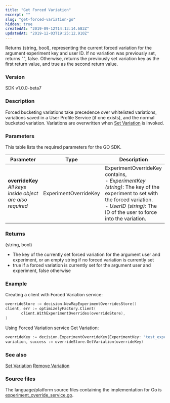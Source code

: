 ```yaml
---
title: "Get Forced Variation"
excerpt: ""
slug: "get-forced-variation-go"
hidden: true
createdAt: "2019-09-12T14:13:14.683Z"
updatedAt: "2019-12-03T19:25:12.910Z"
---
```

Returns (string, bool), representing the current forced variation for the argument experiment key and user ID. If no variation was previously set, returns "", false. Otherwise, returns the previously set variation key as the first return value, and true as the second return value.

### Version
SDK v1.0.0-beta7

### Description
Forced bucketing variations take precedence over whitelisted variations, variations saved in a User Profile Service (if one exists), and the normal bucketed variation. Variations are overwritten when  [Set Variation](doc:set-forced-variation-go) is invoked.

### Parameters
This table lists the required parameters for the GO SDK.

| Parameter                                                       | Type                  | Description                                                                                                                                                                                            |
|-----------------------------------------------------------------|-----------------------|--------------------------------------------------------------------------------------------------------------------------------------------------------------------------------------------------------|
| **overrideKey**<br/> *All keys inside object are also required* | ExperimentOverrideKey | ExperimentOverrideKey contains, <br/>- *ExperimentKey (string)*: The key of the experiment to set with the forced variation. <br/>- *UserID (string)*: The ID of the user to force into the variation. |

### Returns
(string, bool) 
- The key of the currently set forced variation for the argument user and experiment, or an empty string if no forced variation is currently set
- true if a forced variation is currently set for the argument user and experiment, false otherwise

### Example
Creating a client with Forced Variation service:

```go
overrideStore := decision.NewMapExperimentOverridesStore()
client, err := optimizelyFactory.Client(
       client.WithExperimentOverrides(overrideStore),
)
```

Using Forced Variation service Get Variation:
```go
overrideKey := decision.ExperimentOverrideKey{ExperimentKey: "test_experiment", UserID: "test_user"}
variation, success := overrideStore.GetVariation(overrideKey)
```

### See also
[Set Variation](doc:set-forced-variation-go)
[Remove Variation](doc:remove-forced-variation-go)

### Source files
The language/platform source files containing the implementation for Go is [experiment_override_service.go](https://github.com/optimizely/go-sdk/blob/v1.0.0-beta7/pkg/decision/experiment_override_service.go).